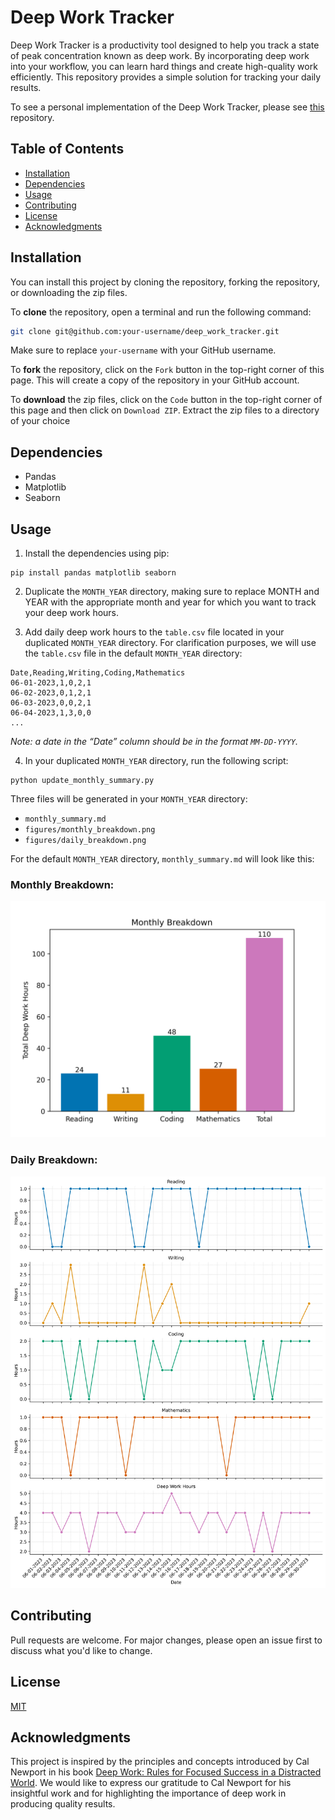 # Deep Work Tracker

Deep Work Tracker is a productivity tool designed to help you track a state of peak concentration known as deep work. By incorporating deep work into your workflow, you can learn hard things and create high-quality work efficiently. This repository provides a simple solution for tracking your daily results. 

To see a personal implementation of the Deep Work Tracker, please see [this](https://github.com/BMCARDONA/deep_work_tracker_personal) repository. 

## Table of Contents
  - [Installation](#installation)
  - [Dependencies](#dependencies)
  - [Usage](#usage)
  - [Contributing](#contributing)
  - [License](#license)
  - [Acknowledgments](#acknowledgments)

## Installation

You can install this project by cloning the repository, forking the repository, or downloading the zip files.

To **clone** the repository, open a terminal and run the following command:

```sh
git clone git@github.com:your-username/deep_work_tracker.git
```

Make sure to replace `your-username` with your GitHub username.

To **fork** the repository, click on the `Fork` button in the top-right corner of this page. This will create a copy of the repository in your GitHub account.

To **download** the zip files, click on the `Code` button in the top-right corner of this page and then click on `Download ZIP`. Extract the zip files to a directory of your choice

## Dependencies

- Pandas
- Matplotlib
- Seaborn 

## Usage

1. Install the dependencies using pip:

```
pip install pandas matplotlib seaborn
```

2. Duplicate the `MONTH_YEAR` directory, making sure to replace MONTH and YEAR with the appropriate month and year for which you want to track your deep work hours. 

3. Add daily deep work hours to the `table.csv` file located in your duplicated `MONTH_YEAR` directory. For clarification purposes, we will use the `table.csv` file in the default `MONTH_YEAR` directory:

```
Date,Reading,Writing,Coding,Mathematics
06-01-2023,1,0,2,1
06-02-2023,0,1,2,1
06-03-2023,0,0,2,1
06-04-2023,1,3,0,0
...
```

_Note: a date in the “Date” column should be in the format `MM-DD-YYYY`._

4. In your duplicated `MONTH_YEAR` directory, run the following script:

```
python update_monthly_summary.py
```

Three files will be generated in your `MONTH_YEAR` directory:

- `monthly_summary.md`
- `figures/monthly_breakdown.png`
- `figures/daily_breakdown.png`

For the default `MONTH_YEAR` directory, `monthly_summary.md` will look like this:

 ### Monthly Breakdown: 
![Bar Chart](MONTH_YEAR/figures/monthly_breakdown.png) 

 ### Daily Breakdown: 
![Facet Plot](MONTH_YEAR/figures/daily_breakdown.png) 


## Contributing

Pull requests are welcome. For major changes, please open an issue first to discuss what you'd like to change.

## License

[MIT](https://choosealicense.com/licenses/mit/)


## Acknowledgments
This project is inspired by the principles and concepts introduced by Cal Newport in his book [Deep Work: Rules for Focused Success in a Distracted World](https://www.amazon.com/Deep-Work-Focused-Success-Distracted/dp/1455586692). We would like to express our gratitude to Cal Newport for his insightful work and for highlighting the importance of deep work in producing quality results. 